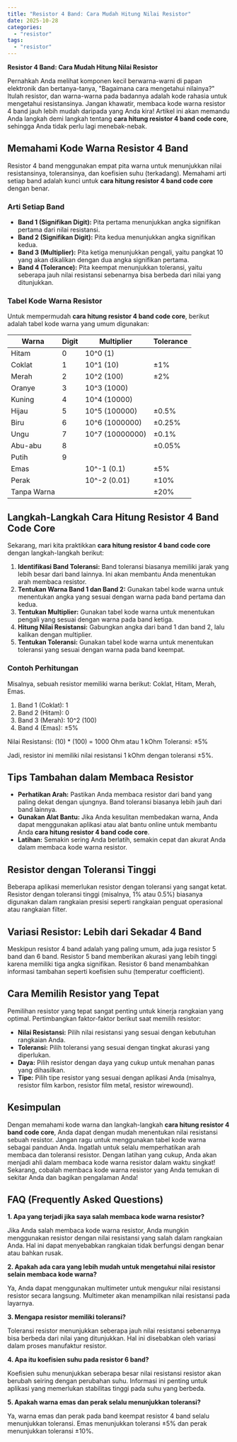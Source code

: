 ```yaml
---
title: "Resistor 4 Band: Cara Mudah Hitung Nilai Resistor"
date: 2025-10-28
categories: 
  - "resistor"
tags: 
  - "resistor"
---
```


**Resistor 4 Band: Cara Mudah Hitung Nilai Resistor**

Pernahkah Anda melihat komponen kecil berwarna-warni di papan elektronik dan bertanya-tanya, "Bagaimana cara mengetahui nilainya?" Itulah resistor, dan warna-warna pada badannya adalah kode rahasia untuk mengetahui resistansinya. Jangan khawatir, membaca kode warna resistor 4 band jauh lebih mudah daripada yang Anda kira! Artikel ini akan memandu Anda langkah demi langkah tentang **cara hitung resistor 4 band code core**, sehingga Anda tidak perlu lagi menebak-nebak.

## Memahami Kode Warna Resistor 4 Band

Resistor 4 band menggunakan empat pita warna untuk menunjukkan nilai resistansinya, toleransinya, dan koefisien suhu (terkadang). Memahami arti setiap band adalah kunci untuk **cara hitung resistor 4 band code core** dengan benar.

### Arti Setiap Band

- **Band 1 (Signifikan Digit):** Pita pertama menunjukkan angka signifikan pertama dari nilai resistansi.
- **Band 2 (Signifikan Digit):** Pita kedua menunjukkan angka signifikan kedua.
- **Band 3 (Multiplier):** Pita ketiga menunjukkan pengali, yaitu pangkat 10 yang akan dikalikan dengan dua angka signifikan pertama.
- **Band 4 (Tolerance):** Pita keempat menunjukkan toleransi, yaitu seberapa jauh nilai resistansi sebenarnya bisa berbeda dari nilai yang ditunjukkan.

### Tabel Kode Warna Resistor

Untuk mempermudah **cara hitung resistor 4 band code core**, berikut adalah tabel kode warna yang umum digunakan:

| Warna | Digit | Multiplier | Tolerance |
| --- | --- | --- | --- |
| Hitam | 0 | 10^0 (1) |  |
| Coklat | 1 | 10^1 (10) | ±1% |
| Merah | 2 | 10^2 (100) | ±2% |
| Oranye | 3 | 10^3 (1000) |  |
| Kuning | 4 | 10^4 (10000) |  |
| Hijau | 5 | 10^5 (100000) | ±0.5% |
| Biru | 6 | 10^6 (1000000) | ±0.25% |
| Ungu | 7 | 10^7 (10000000) | ±0.1% |
| Abu-abu | 8 |  | ±0.05% |
| Putih | 9 |  |  |
| Emas |  | 10^-1 (0.1) | ±5% |
| Perak |  | 10^-2 (0.01) | ±10% |
| Tanpa Warna |  |  | ±20% |

## Langkah-Langkah Cara Hitung Resistor 4 Band Code Core

Sekarang, mari kita praktikkan **cara hitung resistor 4 band code core** dengan langkah-langkah berikut:

1. **Identifikasi Band Toleransi:** Band toleransi biasanya memiliki jarak yang lebih besar dari band lainnya. Ini akan membantu Anda menentukan arah membaca resistor.
2. **Tentukan Warna Band 1 dan Band 2:** Gunakan tabel kode warna untuk menentukan angka yang sesuai dengan warna pada band pertama dan kedua.
3. **Tentukan Multiplier:** Gunakan tabel kode warna untuk menentukan pengali yang sesuai dengan warna pada band ketiga.
4. **Hitung Nilai Resistansi:** Gabungkan angka dari band 1 dan band 2, lalu kalikan dengan multiplier.
5. **Tentukan Toleransi:** Gunakan tabel kode warna untuk menentukan toleransi yang sesuai dengan warna pada band keempat.

### Contoh Perhitungan

Misalnya, sebuah resistor memiliki warna berikut: Coklat, Hitam, Merah, Emas.

1. Band 1 (Coklat): 1
2. Band 2 (Hitam): 0
3. Band 3 (Merah): 10^2 (100)
4. Band 4 (Emas): ±5%

Nilai Resistansi: (10) \* (100) = 1000 Ohm atau 1 kOhm Toleransi: ±5%

Jadi, resistor ini memiliki nilai resistansi 1 kOhm dengan toleransi ±5%.

## Tips Tambahan dalam Membaca Resistor

- **Perhatikan Arah:** Pastikan Anda membaca resistor dari band yang paling dekat dengan ujungnya. Band toleransi biasanya lebih jauh dari band lainnya.
- **Gunakan Alat Bantu:** Jika Anda kesulitan membedakan warna, Anda dapat menggunakan aplikasi atau alat bantu online untuk membantu Anda **cara hitung resistor 4 band code core**.
- **Latihan:** Semakin sering Anda berlatih, semakin cepat dan akurat Anda dalam membaca kode warna resistor.

## Resistor dengan Toleransi Tinggi

Beberapa aplikasi memerlukan resistor dengan toleransi yang sangat ketat. Resistor dengan toleransi tinggi (misalnya, 1% atau 0.5%) biasanya digunakan dalam rangkaian presisi seperti rangkaian penguat operasional atau rangkaian filter.

## Variasi Resistor: Lebih dari Sekadar 4 Band

Meskipun resistor 4 band adalah yang paling umum, ada juga resistor 5 band dan 6 band. Resistor 5 band memberikan akurasi yang lebih tinggi karena memiliki tiga angka signifikan. Resistor 6 band menambahkan informasi tambahan seperti koefisien suhu (temperatur coefficient).

## Cara Memilih Resistor yang Tepat

Pemilihan resistor yang tepat sangat penting untuk kinerja rangkaian yang optimal. Pertimbangkan faktor-faktor berikut saat memilih resistor:

- **Nilai Resistansi:** Pilih nilai resistansi yang sesuai dengan kebutuhan rangkaian Anda.
- **Toleransi:** Pilih toleransi yang sesuai dengan tingkat akurasi yang diperlukan.
- **Daya:** Pilih resistor dengan daya yang cukup untuk menahan panas yang dihasilkan.
- **Tipe:** Pilih tipe resistor yang sesuai dengan aplikasi Anda (misalnya, resistor film karbon, resistor film metal, resistor wirewound).

## Kesimpulan

Dengan memahami kode warna dan langkah-langkah **cara hitung resistor 4 band code core**, Anda dapat dengan mudah menentukan nilai resistansi sebuah resistor. Jangan ragu untuk menggunakan tabel kode warna sebagai panduan Anda. Ingatlah untuk selalu memperhatikan arah membaca dan toleransi resistor. Dengan latihan yang cukup, Anda akan menjadi ahli dalam membaca kode warna resistor dalam waktu singkat! Sekarang, cobalah membaca kode warna resistor yang Anda temukan di sekitar Anda dan bagikan pengalaman Anda!

## FAQ (Frequently Asked Questions)

**1\. Apa yang terjadi jika saya salah membaca kode warna resistor?**

Jika Anda salah membaca kode warna resistor, Anda mungkin menggunakan resistor dengan nilai resistansi yang salah dalam rangkaian Anda. Hal ini dapat menyebabkan rangkaian tidak berfungsi dengan benar atau bahkan rusak.

**2\. Apakah ada cara yang lebih mudah untuk mengetahui nilai resistor selain membaca kode warna?**

Ya, Anda dapat menggunakan multimeter untuk mengukur nilai resistansi resistor secara langsung. Multimeter akan menampilkan nilai resistansi pada layarnya.

**3\. Mengapa resistor memiliki toleransi?**

Toleransi resistor menunjukkan seberapa jauh nilai resistansi sebenarnya bisa berbeda dari nilai yang ditunjukkan. Hal ini disebabkan oleh variasi dalam proses manufaktur resistor.

**4\. Apa itu koefisien suhu pada resistor 6 band?**

Koefisien suhu menunjukkan seberapa besar nilai resistansi resistor akan berubah seiring dengan perubahan suhu. Informasi ini penting untuk aplikasi yang memerlukan stabilitas tinggi pada suhu yang berbeda.

**5\. Apakah warna emas dan perak selalu menunjukkan toleransi?**

Ya, warna emas dan perak pada band keempat resistor 4 band selalu menunjukkan toleransi. Emas menunjukkan toleransi ±5% dan perak menunjukkan toleransi ±10%.
